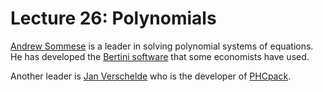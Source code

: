# Lecture 26: Polynomials #


[Andrew Sommese](https://www3.nd.edu/~sommese/) is a leader in solving polynomial systems of equations. He has developed the [Bertini software](https://bertini.nd.edu) that some economists have used.

Another leader is [Jan Verschelde](http://homepages.math.uic.edu/~jan/) who is the developer of [PHCpack](http://homepages.math.uic.edu/~jan/).
